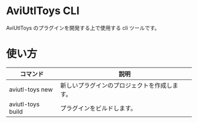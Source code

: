 # AviUtlToys CLI

AviUtlToys のプラグインを開発する上で使用する cli ツールです。

# 使い方

| コマンド           | 説明                                         |
| ------------------ | -------------------------------------------- |
| aviutl-toys new   | 新しいプラグインのプロジェクトを作成します。 |
| aviutl-toys build | プラグインをビルドします。                   |
